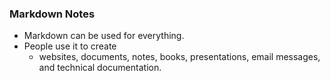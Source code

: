 ### Markdown Notes
- Markdown can be used for everything.
- People use it to create
     - websites, documents, notes, books, presentations, email messages, and technical documentation.
